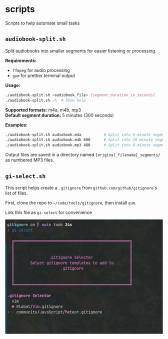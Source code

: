 # scripts
Scripts to help automate small tasks

## `audiobook-split.sh`

Split audiobooks into smaller segments for easier listening or processing.

**Requirements:**
- `ffmpeg` for audio processing
- `gum` for prettier terminal output

**Usage:**
```bash
./audiobook-split.sh <audiobook_file> [segment_duration_in_seconds]
./audiobook-split.sh -h  # Show help
```

**Supported formats:** m4a, m4b, mp3  
**Default segment duration:** 5 minutes (300 seconds)

**Examples:**
```bash
./audiobook-split.sh audiobook.m4a          # Split into 5-minute segments
./audiobook-split.sh audiobook.m4b 600      # Split into 10-minute segments
./audiobook-split.sh audiobook.mp3 480      # Split into 8-minute segments
```

Output files are saved in a directory named `{original_filename}_segments/` as numbered MP3 files.

## `gi-select.sh`

This script helps create a `.gitignore` from `github.com/github/gitignore`'s 
list of files.

First, clone the repo to `~/code/tools/gitignore`, then install `gum`.

Link this file as `gi-select` for convenience

![gi-select](./docs/gi-select.png)
